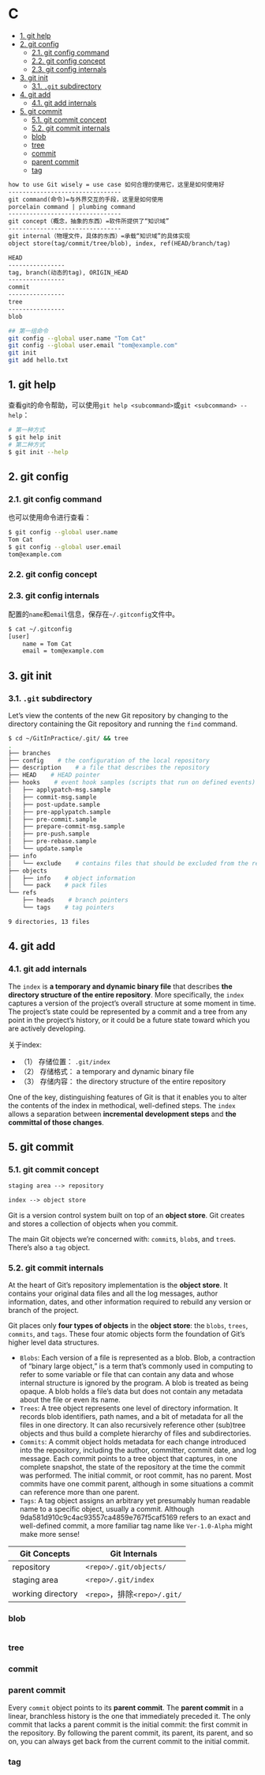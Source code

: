 # C

<!-- TOC -->

- [1. git help](#1-git-help)
- [2. git config](#2-git-config)
  - [2.1. git config command](#21-git-config-command)
  - [2.2. git config concept](#22-git-config-concept)
  - [2.3. git config internals](#23-git-config-internals)
- [3. git init](#3-git-init)
  - [3.1. `.git` subdirectory](#31-git-subdirectory)
- [4. git add](#4-git-add)
  - [4.1. git add internals](#41-git-add-internals)
- [5. git commit](#5-git-commit)
  - [5.1. git commit concept](#51-git-commit-concept)
  - [5.2. git commit internals](#52-git-commit-internals)
  - [blob](#blob)
  - [tree](#tree)
  - [commit](#commit)
  - [parent commit](#parent-commit)
  - [tag](#tag)

<!-- /TOC -->

```txt
how to use Git wisely = use case 如何合理的使用它，这里是如何使用好
--------------------------------
git command(命令)=与外界交互的手段，这里是如何使用
porcelain command | plumbing command
--------------------------------
git concept（概念，抽象的东西）=软件所提供了“知识域”
--------------------------------
git internal（物理文件，具体的东西）=承载“知识域”的具体实现
object store(tag/commit/tree/blob), index, ref(HEAD/branch/tag)
```


```txt
HEAD
----------------
tag, branch(动态的tag), ORIGIN_HEAD
----------------
commit
----------------
tree
----------------
blob
```


```bash
## 第一组命令
git config --global user.name "Tom Cat"
git config --global user.email "tom@example.com"
git init
git add hello.txt
```

## 1. git help

查看git的命令帮助，可以使用`git help <subcommand>`或`git <subcommand> --help`：

```bash
# 第一种方式
$ git help init
# 第二种方式
$ git init --help
```

## 2. git config

### 2.1. git config command

也可以使用命令进行查看：

```bash
$ git config --global user.name
Tom Cat
$ git config --global user.email
tom@example.com
```

### 2.2. git config concept

### 2.3. git config internals

配置的`name`和`email`信息，保存在`~/.gitconfig`文件中。

```bash
$ cat ~/.gitconfig
[user]
    name = Tom Cat
    email = tom@example.com
```

## 3. git init

### 3.1. `.git` subdirectory

Let’s view the contents of the new Git repository by changing to the directory containing the Git repository and running the `find` command.

```bash
$ cd ~/GitInPractice/.git/ && tree
.
├── branches
├── config    # the configuration of the local repository
├── description    # a file that describes the repository
├── HEAD    # HEAD pointer
├── hooks    # event hook samples (scripts that run on defined events)
│   ├── applypatch-msg.sample
│   ├── commit-msg.sample
│   ├── post-update.sample
│   ├── pre-applypatch.sample
│   ├── pre-commit.sample
│   ├── prepare-commit-msg.sample
│   ├── pre-push.sample
│   ├── pre-rebase.sample
│   └── update.sample
├── info
│   └── exclude    # contains files that should be excluded from the repository
├── objects
│   ├── info    # object information
│   └── pack    # pack files
└── refs
    ├── heads    # branch pointers
    └── tags    # tag pointers

9 directories, 13 files
```

## 4. git add

### 4.1. git add internals

The `index` is **a temporary and dynamic binary file** that describes **the directory structure of the entire repository**. More specifically, the `index` captures a version of the project’s overall structure at some moment in time. The project’s state could be represented by a commit and a tree from any point in the project’s history, or it could be a future state toward which you are actively developing.

关于index:

- （1） 存储位置： `.git/index`
- （2） 存储格式： a temporary and dynamic binary file
- （3） 存储内容： the directory structure of the entire repository

One of the key, distinguishing features of Git is that it enables you to alter the contents of the index in methodical, well-defined steps. The `index` allows a separation between **incremental development steps** and **the committal of those changes**.

## 5. git commit

### 5.1. git commit concept

```txt
staging area --> repository
```

```txt
index --> object store
```

Git is a version control system built on top of an **object store**. Git creates and stores a collection of objects when you commit.

The main Git objects we’re concerned with: `commit`s, `blob`s, and `tree`s. There’s also a `tag` object.

### 5.2. git commit internals

At the heart of Git’s repository implementation is the **object store**. It contains your original data files and all the log messages, author information, dates, and other information required to rebuild any version or branch of the project.

Git places only **four types of objects** in the **object store**: the `blobs`, `trees`, `commits`, and `tags`. These four atomic objects form the foundation of Git’s higher level data structures.

- `Blobs`: Each version of a file is represented as a blob. Blob, a contraction of “binary large object,” is a term that’s commonly used in computing to refer to some variable or file that can contain any data and whose internal structure is ignored by the program. A blob is treated as being opaque. A blob holds a file’s data but does not contain any metadata about the file or even its name.
- `Trees`: A tree object represents one level of directory information. It records blob identifiers, path names, and a bit of metadata for all the files in one directory. It can also recursively reference other (sub)tree objects and thus build a complete hierarchy of files and subdirectories.
- `Commits`: A commit object holds metadata for each change introduced into the repository, including the author, committer, commit date, and log message. Each commit points to a tree object that captures, in one complete snapshot, the state of the repository at the time the commit was performed. The initial commit, or root commit, has no parent. Most commits have one commit parent, although in some situations a commit can reference more than one parent.
- `Tags`: A tag object assigns an arbitrary yet presumably human readable name to a specific object, usually a commit. Although 9da581d910c9c4ac93557ca4859e767f5caf5169 refers to an exact and well-defined commit, a more familiar tag name like `Ver-1.0-Alpha` might make more sense!

| Git Concepts      | Git Internals                |
| ----------------- | ---------------------------- |
| repository        | `<repo>/.git/objects/`       |
| staging area      | `<repo>/.git/index`          |
| working directory | `<repo>`，排除`<repo>/.git/` |

### blob

```bash

```

### tree

### commit

### parent commit

Every `commit` object points to its **parent commit**. The **parent commit** in a linear, branchless history is the one that immediately preceded it. The only commit that lacks a parent commit is the initial commit: the first commit in the repository. By following the parent commit, its parent, its parent, and so on, you can always get back from the current commit to the initial commit.

### tag





